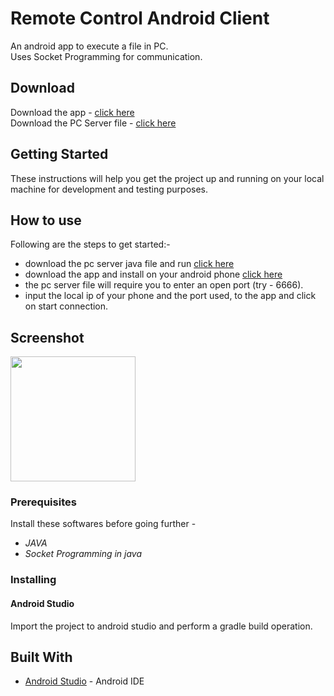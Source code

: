 # Remote Control Android Client
An android app to execute a file in PC.<br />
Uses Socket Programming for communication.<br />

## Download 
Download the app -
[click here](https://drive.google.com/file/d/1k_WCEi6Y3F7o5jtjSf7I2tyAadbRUEF8/view?usp=sharing) <br/>
Download the PC Server file - [click here](https://drive.google.com/file/d/1g4k76NuIgUvvKjgArSP3kIbf7Kp-vd5-/view?usp=sharing)<br/>

## Getting Started
These instructions will help you get the project up and running on your local machine for development and testing purposes.

## How to use
Following are the steps to get started:- 
* download the pc server java file and run [click here](https://drive.google.com/file/d/1g4k76NuIgUvvKjgArSP3kIbf7Kp-vd5-/view?usp=sharing)
* download the app and install on your android phone [click here](https://drive.google.com/file/d/1k_WCEi6Y3F7o5jtjSf7I2tyAadbRUEF8/view?usp=sharing)
* the pc server file will require you to enter an open port (try - 6666).
* input the local ip of your phone and the port used, to the app and click on start connection.

## Screenshot
<img src="https://drive.google.com/uc?export=download&id=1EUi0bExFYP99vmgnxKeCfcN8G6SI2vjf" width="200">

### Prerequisites
Install these softwares before going further - 
* *JAVA*
* *Socket Programming in java*

### Installing
#### Android Studio
Import the project to android studio and perform a gradle build operation.


## Built With
* [Android Studio](https://developer.android.com/studio/index.html) - Android IDE


